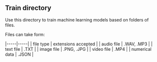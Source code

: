 ## Train directory 

Use this directory to train machine learning models based on folders of files.

Files can take form:

|-----|-----|
| file type | extensions accepted |
| audio file | .WAV, .MP3 | 
| text file | .TXT |
| image file | .PNG, .JPG |
| video file | .MP4 |
| numerical data | .JSON |


